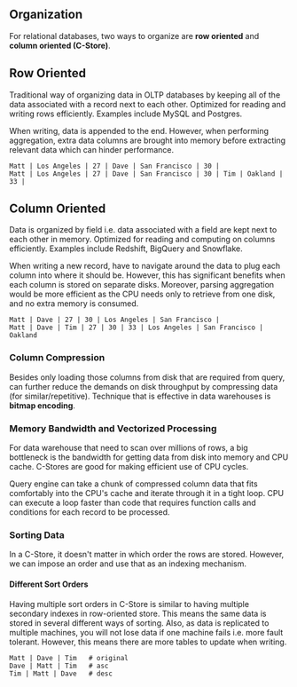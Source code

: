 ## Organization

For relational databases, two ways to organize are **row oriented** and **column oriented (C-Store)**.

## Row Oriented

Traditional way of organizing data in OLTP databases by keeping all of the data associated with a record next to each other. Optimized for reading and writing rows efficiently. Examples include MySQL and Postgres.

When writing, data is appended to the end. However, when performing aggregation, extra data columns are brought into memory before extracting relevant data which can hinder performance.

```
Matt | Los Angeles | 27 | Dave | San Francisco | 30 |
Matt | Los Angeles | 27 | Dave | San Francisco | 30 | Tim | Oakland | 33 |
```

## Column Oriented

Data is organized by field i.e. data associated with a field are kept next to each other in memory. Optimized for reading and computing on columns efficiently. Examples include Redshift, BigQuery and Snowflake.

When writing a new record, have to navigate around the data to plug each column into where it should be. However, this has significant benefits when each column is stored on separate disks. Moreover, parsing aggregation would be more efficient as the CPU needs only to retrieve from one disk, and no extra memory is consumed.

```
Matt | Dave | 27 | 30 | Los Angeles | San Francisco |
Matt | Dave | Tim | 27 | 30 | 33 | Los Angeles | San Francisco | Oakland
```

### Column Compression

Besides only loading those columns from disk that are required from query, can further reduce the demands on disk throughput by compressing data (for similar/repetitive). Technique that is effective in data warehouses is **bitmap encoding**.

### Memory Bandwidth and Vectorized Processing

For data warehouse that need to scan over millions of rows, a big bottleneck is the bandwidth for getting data from disk into memory and CPU cache. C-Stores are good for making efficient use of CPU cycles.

Query engine can take a chunk of compressed column data that fits comfortably into the CPU's cache and iterate through it in a tight loop. CPU can execute a loop faster than code that requires function calls and conditions for each record to be processed.

### Sorting Data

In a C-Store, it doesn't matter in which order the rows are stored. However, we can impose an order and use that as an indexing mechanism.

#### Different Sort Orders

Having multiple sort orders in C-Store is similar to having multiple secondary indexes in row-oriented store. This means the same data is stored in several different ways of sorting. Also, as data is replicated to multiple machines, you will not lose data if one machine fails i.e. more fault tolerant. However, this means there are more tables to update when writing.

```
Matt | Dave | Tim   # original
Dave | Matt | Tim   # asc
Tim | Matt | Dave   # desc
```
